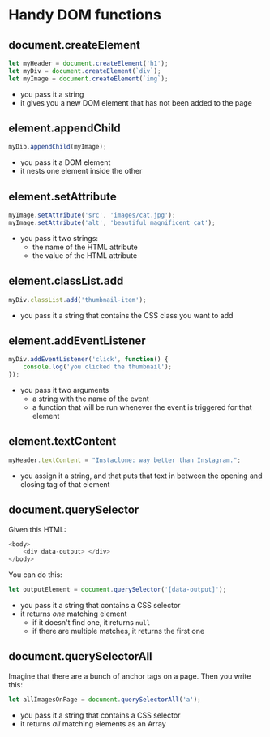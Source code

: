 # Handy DOM functions

## document.createElement

```js
let myHeader = document.createElement('h1');
let myDiv = document.createElement(`div`);
let myImage = document.createElement(`img`);
```

- you pass it a string
- it gives you a new DOM element that has not been added to the page

## element.appendChild

```js
myDib.appendChild(myImage);
```

- you pass it a DOM element
- it nests one element inside the other

## element.setAttribute

```js
myImage.setAttribute('src', 'images/cat.jpg');
myImage.setAttribute('alt', 'beautiful magnificent cat');
```

- you pass it two strings:
    - the name of the HTML attribute
    - the value of the HTML attribute

## element.classList.add

```js
myDiv.classList.add('thumbnail-item');
```

- you pass it a string that contains the CSS class you want to add

## element.addEventListener

```js
myDiv.addEventListener('click', function() {
    console.log('you clicked the thumbnail');
});
```

- you pass it two arguments
    - a string with the name of the event
    - a function that will be run whenever the event is triggered for that element

## element.textContent

```js
myHeader.textContent = "Instaclone: way better than Instagram.";
```

- you assign it a string, and that puts that text in between the opening and closing tag of that element

## document.querySelector

Given this HTML:

```js
<body>
    <div data-output> </div>
</body>
```

You can do this:

```js
let outputElement = document.querySelector('[data-output]');
```

- you pass it a string that contains a CSS selector
- it returns _one_ matching element
    - if it doesn't find one, it returns `null`
    - if there are multiple matches, it returns the first one

## document.querySelectorAll

Imagine that there are a bunch of anchor tags on a page. 
Then you write this: 

```js
let allImagesOnPage = document.querySelectorAll('a');
```

- you pass it a string that contains a CSS selector
- it returns *all* matching elements as an Array